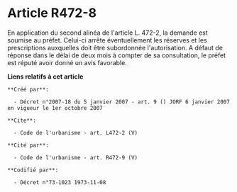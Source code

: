 # Article R472-8

En application du second alinéa de l'article L. 472-2, la demande est soumise au préfet. Celui-ci arrête éventuellement les
réserves et les prescriptions auxquelles doit être subordonnée l'autorisation. A défaut de réponse dans le délai de deux mois
à compter de sa consultation, le préfet est réputé avoir donné un avis favorable.

**Liens relatifs à cet article**

	**Créé par**:

	  - Décret n°2007-18 du 5 janvier 2007 - art. 9 () JORF 6 janvier 2007 en vigueur le 1er octobre 2007

	**Cite**:

	  - Code de l'urbanisme - art. L472-2 (V)

	**Cité par**:

	  - Code de l'urbanisme - art. R472-9 (V)

	**Codifié par**:

	  - Décret n°73-1023 1973-11-08
